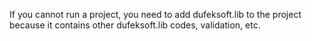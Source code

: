 If you cannot run a project, you need to add dufeksoft.lib to the project because it contains other dufeksoft.lib codes, validation, etc.
